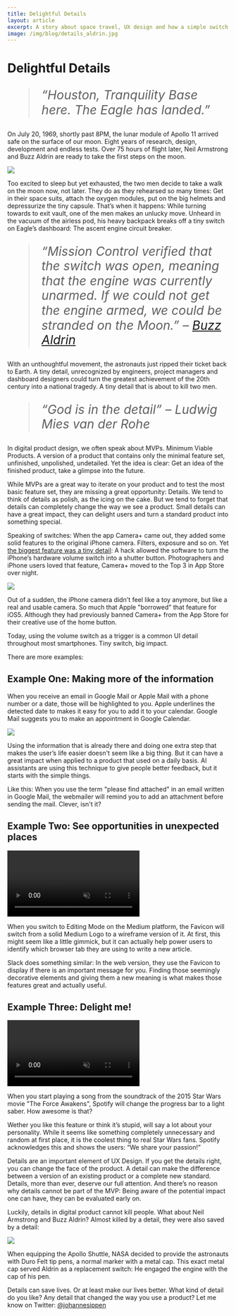```yaml
---
title: Delightful Details
layout: article
excerpt: A story about space travel, UX design and how a simple switch can kill you.
image: /img/blog/details_aldrin.jpg
---
```


<style>
  blockquote {
    font-size: 200%;
    line-height: 120%;
    font-style: italic;
  }
</style>

# Delightful Details

> “Houston, Tranquility Base here. The Eagle has landed.”

On July 20, 1969, shortly past 8PM, the lunar module of Apollo 11 arrived safe on the surface of our moon. Eight years of research, design, development and endless tests. Over 75 hours of flight later, Neil Armstrong and Buzz Aldrin are ready to take the first steps on the moon.

![](/img/blog/details_aldrin-green.jpg)

Too excited to sleep but yet exhausted, the two men decide to take a walk on the moon now, not later. They do as they rehearsed so many times: Get in their space suits, attach the oxygen modules, put on the big helmets and depressurize the tiny capsule. That’s when it happens: While turning towards to exit vault, one of the men makes an unlucky move. Unheard in the vacuum of the airless pod, his heavy backpack breaks off a tiny switch on Eagle’s dashboard: The ascent engine circuit breaker.


> “Mission Control verified that the switch was open, meaning that the engine was currently unarmed. If we could not get the engine armed, we could be stranded on the Moon.” – [Buzz Aldrin](http://www.cnbc.com/id/42592372)

With an unthoughtful movement, the astronauts just ripped their ticket back to Earth. A tiny detail, unrecognized by engineers, project managers and dashboard designers could turn the greatest achievement of the 20th century into a national tragedy. A tiny detail that is about to kill two men.


> “God is in the detail” – Ludwig Mies van der Rohe

In digital product design, we often speak about MVPs. Minimum Viable Products. A version of a product that contains only the minimal feature set, unfinished, unpolished, undetailed. Yet the idea is clear: Get an idea of the finished product, take a glimpse into the future.

While MVPs are a great way to iterate on your product and to test the most basic feature set, they are missing a great opportunity: Details. We tend to think of details as polish, as the icing on the cake. But we tend to forget that details can completely change the way we see a product. Small details can have a great impact, they can delight users and turn a standard product into something special.

Speaking of switches: When the app Camera+ came out, they added some solid features to the original iPhone camera. Filters, exposure and so on. Yet [the biggest feature was a tiny detail](http://taptaptap.com/blog/volumesnap-tips/): A hack allowed the software to turn the iPhone’s hardware volume switch into a shutter button. Photographers and iPhone users loved that feature, Camera+ moved to the Top 3 in App Store over night.

![](http://cdn.taptaptap.com/blog/wp-content/media/volumesnap.jpg)

Out of a sudden, the iPhone camera didn't feel like a toy anymore, but like a real and usable camera. So much that Apple "borrowed" that feature for iOS5. Although they had previously banned Camera+ from the App Store for their creative use of the home button.

Today, using the volume switch as a trigger is a common UI detail throughout most smartphones. Tiny switch, big impact.

There are more examples:


## Example One: Making more of the information

When you receive an email in Google Mail or Apple Mail with a phone number or a date, those will be highlighted to you. Apple underlines the detected date to makes it easy for you to add it to your calendar. Google Mail suggests you to make an appointment in Google Calendar.

![](/img/blog/details-googlemail.jpg)

Using the information that is already there and doing one extra step that makes the user’s life easier doesn't seem like a big thing. But it can have a great impact when applied to a product that used on a daily basis. AI assistants are using this technique to give people better feedback, but it starts with the simple things.

Like this: When you use the term "please find attached" in an email written in Google Mail, the webmailer will remind you to add an attachment before sending the mail. Clever, isn't it?


## Example Two: See opportunities in unexpected places

<video autoplay loop muted>
  <source src="/img/blog/details-medium.mov">
</video>

When you switch to Editing Mode on the Medium platform, the Favicon will switch from a solid Medium Logo to a wireframe version of it. At first, this might seem like a little gimmick, but it can actually help power users to identify which browser tab they are using to write a new article.

Slack does something similar: In the web version, they use the Favicon to display if there is an important message for you. Finding those seemingly decorative elements and giving them a new meaning is what makes those features great and actually useful.


## Example Three: Delight me!

<video autoplay loop muted>
  <source src="/img/blog/details-spotify.mov">
</video>

When you start playing a song from the soundtrack of the 2015 Star Wars movie "The Force Awakens", Spotify will change the progress bar to a light saber. How awesome is that?

Wether you like this feature or think it’s stupid, will say a lot about your personality. While it seems like something completely unnecessary and random at first place, it is the coolest thing to real Star Wars fans. Spotify acknowledges this and shows the users: “We share your passion!”

Details are an important element of UX Design. If you get the details right, you can change the face of the product. A detail can make the difference between a version of an existing product or a complete new standard. Details, more than ever, deserve our full attention. And there’s no reason why details cannot be part of the MVP: Being aware of the potential impact one can have, they can be evaluated early on.

Luckily, details in digital product cannot kill people. What about Neil Armstrong and Buzz Aldrin? Almost killed by a detail, they were also saved by a detail:

![](/img/blog/details-armstrong.jpg)

When equipping the Apollo Shuttle, NASA decided to provide the astronauts with Duro Felt tip pens, a normal marker with a metal cap. This exact metal cap served Aldrin as a replacement switch: He engaged the engine with the cap of his pen.

Details can save lives. Or at least make our lives better. What kind of detail do you like? Any detail that changed the way you use a product? Let me know on Twitter: [@johannesippen](http://twitter.com/johannesippen/)
